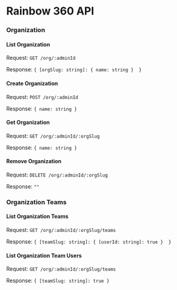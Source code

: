 # Rainbow 360 API

### Organization

#### List Organization

Request: `GET /org/:adminId`

Response: `{ [orgSlug: string]: { name: string }  }`

#### Create Organization

Request: `POST /org/:adminId`

Response: `{ name: string }`

#### Get Organization

Request: `GET /org/:adminId/:orgSlug`

Response: `{ name: string }`

#### Remove Organization

Request: `DELETE /org/:adminId/:orgSlug`

Response: `""`

### Organization Teams

#### List Organization Teams

Request: `GET /org/:adminId/:orgSlug/teams`

Response: `{ [teamSlug: string]: { [userId: string]: true }  }`

#### List Organization Team Users

Request: `GET /org/:adminId/:orgSlug/teams`

Response: `{ [teamSlug: string]: true }`

